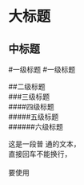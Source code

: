 大标题  
====  
中标题  
-------

#一级标题
#一级标题  
 
##二级标题  
###三级标题  
####四级标题  
#####五级标题  
######六级标题  

这是一段普
通的文本，  
直接回车不能换行，<br>  
要使用<br>  
